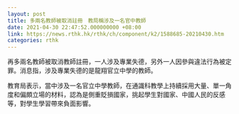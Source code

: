 ```yaml
---
layout: post
title: 多兩名教師被取消註冊　教局稱涉及一名官中教師
date: 2021-04-30 22:47:52.000000000 +08:00
link: https://news.rthk.hk/rthk/ch/component/k2/1588685-20210430.htm
categories: rthk
---
```


再多兩名教師被取消教師註冊，一人涉及專業失德，另外一人因參與違法行為被定罪。消息指，涉及專業失德的是龍翔官立中學的教師。

教育局表示，當中涉及一名官立中學教師，在通識科教學上持續採用大量、單一角度和偏頗立場的材料，認為是側重貶損國家，挑起學生對國家、中國人民的反感等，對學生學習帶來負面影響。

